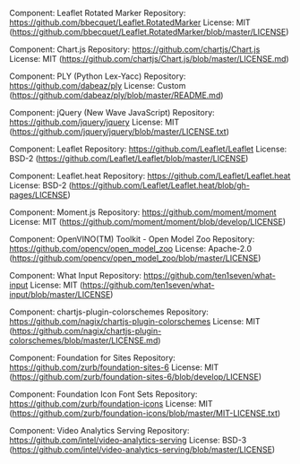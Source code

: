 
Component: Leaflet Rotated Marker
Repository: https://github.com/bbecquet/Leaflet.RotatedMarker
License: MIT (https://github.com/bbecquet/Leaflet.RotatedMarker/blob/master/LICENSE)

Component: Chart.js
Repository: https://github.com/chartjs/Chart.js
License: MIT (https://github.com/chartjs/Chart.js/blob/master/LICENSE.md)

Component: PLY (Python Lex-Yacc)
Repository: https://github.com/dabeaz/ply
License: Custom (https://github.com/dabeaz/ply/blob/master/README.md)

Component: jQuery (New Wave JavaScript)
Repository: https://github.com/jquery/jquery
License: MIT (https://github.com/jquery/jquery/blob/master/LICENSE.txt)

Component: Leaflet
Repository: https://github.com/Leaflet/Leaflet
License: BSD-2 (https://github.com/Leaflet/Leaflet/blob/master/LICENSE)

Component: Leaflet.heat
Repository: https://github.com/Leaflet/Leaflet.heat
License: BSD-2 (https://github.com/Leaflet/Leaflet.heat/blob/gh-pages/LICENSE)

Component: Moment.js
Repository: https://github.com/moment/moment
License: MIT (https://github.com/moment/moment/blob/develop/LICENSE)

Component: OpenVINO(TM) Toolkit - Open Model Zoo
Repository: https://github.com/opencv/open_model_zoo
License: Apache-2.0 (https://github.com/opencv/open_model_zoo/blob/master/LICENSE)

Component: What Input
Repository: https://github.com/ten1seven/what-input
License: MIT (https://github.com/ten1seven/what-input/blob/master/LICENSE)

Component: chartjs-plugin-colorschemes
Repository: https://github.com/nagix/chartjs-plugin-colorschemes
License: MIT (https://github.com/nagix/chartjs-plugin-colorschemes/blob/master/LICENSE.md)

Component: Foundation for Sites
Repository: https://github.com/zurb/foundation-sites-6
License: MIT (https://github.com/zurb/foundation-sites-6/blob/develop/LICENSE)

Component: Foundation Icon Font Sets
Repository: https://github.com/zurb/foundation-icons
License: MIT (https://github.com/zurb/foundation-icons/blob/master/MIT-LICENSE.txt)

Component: Video Analytics Serving
Repository: https://github.com/intel/video-analytics-serving
License: BSD-3 (https://github.com/intel/video-analytics-serving/blob/master/LICENSE)

